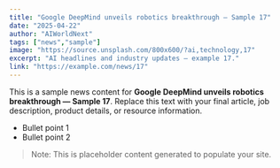 ```yaml
---
title: "Google DeepMind unveils robotics breakthrough — Sample 17"
date: "2025-04-22"
author: "AIWorldNext"
tags: ["news","sample"]
image: "https://source.unsplash.com/800x600/?ai,technology,17"
excerpt: "AI headlines and industry updates — example 17."
link: "https://example.com/news/17"
---
```


This is a sample news content for **Google DeepMind unveils robotics breakthrough — Sample 17**. Replace this text with your final article, job description, product details, or resource information.

- Bullet point 1
- Bullet point 2

> Note: This is placeholder content generated to populate your site.
